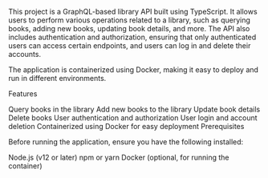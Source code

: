 This project is a GraphQL-based library API built using TypeScript. It allows users to perform various operations related to a library, such as querying books, adding new books, updating book details, and more. The API also includes authentication and authorization, ensuring that only authenticated users can access certain endpoints, and users can log in and delete their accounts.

The application is containerized using Docker, making it easy to deploy and run in different environments.

Features

Query books in the library
Add new books to the library
Update book details
Delete books
User authentication and authorization
User login and account deletion
Containerized using Docker for easy deployment
Prerequisites

Before running the application, ensure you have the following installed:

Node.js (v12 or later)
npm or yarn
Docker (optional, for running the container)

